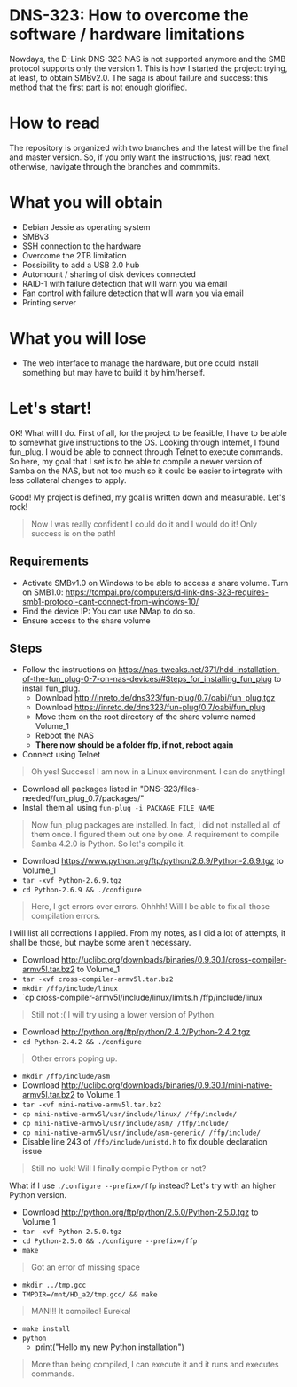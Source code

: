 # DNS-323: How to overcome the software / hardware limitations
Nowdays, the D-Link DNS-323 NAS is not supported anymore and the SMB protocol supports only the version 1. This is how I started the project: trying, at least, to obtain SMBv2.0. The saga is about failure and success: this method that the first part is not enough glorified.

# How to read
The repository is organized with two branches and the latest will be the final and master version. So, if you only want the instructions, just read next, otherwise, navigate through the branches and commmits.

# What you will obtain
- Debian Jessie as operating system
- SMBv3
- SSH connection to the hardware
- Overcome the 2TB limitation
- Possibility to add a USB 2.0 hub
- Automount / sharing of disk devices connected
- RAID-1 with failure detection that will warn you via email
- Fan control with failure detection that will warn you via email
- Printing server

# What you will lose
- The web interface to manage the hardware, but one could install something but may have to build it by him/herself.

# Let's start!

OK! What will I do. First of all, for the project to be feasible, I have to be able to somewhat give instructions to the OS. Looking through Internet, I found fun_plug. I would be able to connect through Telnet to execute commands. So here, my goal that I set is to be able to compile a newer version of Samba on the NAS, but not too much so it could be easier to integrate with less collateral changes to apply.

Good! My project is defined, my goal is written down and measurable. Let's rock!

> Now I was really confident I could do it and I would do it! Only success is on the path!

## Requirements
- Activate SMBv1.0 on Windows to be able to access a share volume. Turn on SMB1.0: https://tompai.pro/computers/d-link-dns-323-requires-smb1-protocol-cant-connect-from-windows-10/
- Find the device IP: You can use NMap to do so.
- Ensure access to the share volume

## Steps
- Follow the instructions on https://nas-tweaks.net/371/hdd-installation-of-the-fun_plug-0-7-on-nas-devices/#Steps_for_installing_fun_plug to install fun_plug.
    - Download http://inreto.de/dns323/fun-plug/0.7/oabi/fun_plug.tgz
    - Download https://inreto.de/dns323/fun-plug/0.7/oabi/fun_plug
    - Move them on the root directory of the share volume named Volume_1
    - Reboot the NAS
    - **There now should be a folder ffp, if not, reboot again**
- Connect using Telnet

> Oh yes! Success! I am now in a Linux environment. I can do anything!

- Download all packages listed in "DNS-323/files-needed/fun_plug_0.7/packages/"
- Install them all using `fun-plug -i PACKAGE_FILE_NAME`

> Now fun_plug packages are installed. In fact, I did not installed all of them once. I figured them out one by one. A requirement to compile Samba 4.2.0 is Python. So let's compile it.

- Download https://www.python.org/ftp/python/2.6.9/Python-2.6.9.tgz to Volume_1
- `tar -xvf Python-2.6.9.tgz`
- `cd Python-2.6.9 && ./configure`

> Here, I got errors over errors. Ohhhh! Will I be able to fix all those compilation errors.

I will list all corrections I applied. From my notes, as I did a lot of attempts, it shall be those, but maybe some aren't necessary.

- Download http://uclibc.org/downloads/binaries/0.9.30.1/cross-compiler-armv5l.tar.bz2 to Volume_1
- `tar -xvf cross-compiler-armv5l.tar.bz2`
- `mkdir /ffp/include/linux`
- `cp cross-compiler-armv5l/include/linux/limits.h /ffp/include/linux

> Still not :( I will try using a lower version of Python.

- Download http://python.org/ftp/python/2.4.2/Python-2.4.2.tgz 
- `cd Python-2.4.2 && ./configure`

> Other errors poping up.

- `mkdir /ffp/include/asm`
- Download http://uclibc.org/downloads/binaries/0.9.30.1/mini-native-armv5l.tar.bz2 to Volume_1
- `tar -xvf mini-native-armv5l.tar.bz2`
- `cp mini-native-armv5l/usr/include/linux/ /ffp/include/`
- `cp mini-native-armv5l/usr/include/asm/ /ffp/include/`
- `cp mini-native-armv5l/usr/include/asm-generic/ /ffp/include/`
- Disable line 243 of `/ffp/include/unistd.h` to fix double declaration issue

> Still no luck! Will I finally compile Python or not?

What if I use `./configure --prefix=/ffp` instead? Let's try with an higher Python version.

- Download http://python.org/ftp/python/2.5.0/Python-2.5.0.tgz to Volume_1
- `tar -xvf Python-2.5.0.tgz`
- `cd Python-2.5.0 && ./configure --prefix=/ffp`
- `make`

> Got an error of missing space

- `mkdir ../tmp.gcc`
- `TMPDIR=/mnt/HD_a2/tmp.gcc/ && make`

> MAN!!! It compiled! Eureka!

- `make install`
- `python`
    - print("Hello my new Python installation")

> More than being compiled, I can execute it and it runs and executes commands.




